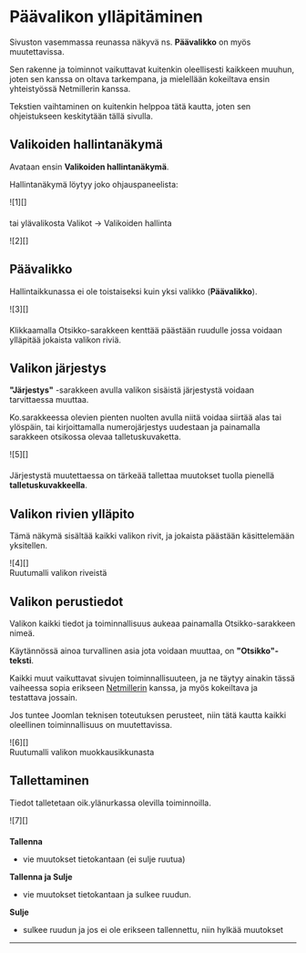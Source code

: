 # Päävalikon ylläpitäminen

Sivuston vasemmassa reunassa näkyvä ns. __Päävalikko__ on myös muutettavissa.

Sen rakenne ja toiminnot vaikuttavat kuitenkin oleellisesti kaikkeen muuhun,
joten sen kanssa on oltava tarkempana, ja mielellään kokeiltava ensin yhteistyössä Netmillerin kanssa.

Tekstien vaihtaminen on kuitenkin helppoa tätä kautta, joten sen ohjeistukseen keskitytään tällä sivulla.


## Valikoiden hallintanäkymä

Avataan ensin __Valikoiden hallintanäkymä__.

Hallintanäkymä löytyy joko ohjauspaneelista:

<figure class="fig-n border" style="margin:0 0 20px 0">
![1][]
</figure>

tai ylävalikosta Valikot ->  Valikoiden hallinta

<figure class="fig-n border" style="margin:0 0 20px 0">
![2][]
</figure>

## Päävalikko

Hallintaikkunassa ei ole toistaiseksi kuin yksi valikko (__Päävalikko__).

<figure class="fig-n border" style="margin:0 0 20px 0">
![3][]
</figure>

Klikkaamalla Otsikko-sarakkeen kenttää päästään ruudulle jossa voidaan ylläpitää jokaista valikon riviä.


## Valikon järjestys

__"Järjestys"__ -sarakkeen avulla valikon sisäistä järjestystä voidaan tarvittaessa muuttaa.

Ko.sarakkeessa olevien pienten nuolten avulla niitä voidaa siirtää alas tai ylöspäin,
tai kirjoittamalla numerojärjestys uudestaan ja painamalla sarakkeen otsikossa olevaa talletuskuvaketta.

<figure class="fig-n border" style="margin:0 0 20px 0">
![5][]
</figure>

Järjestystä muutettaessa on tärkeää tallettaa muutokset tuolla pienellä __talletuskuvakkeella__.


## Valikon rivien ylläpito

Tämä näkymä sisältää kaikki valikon rivit, ja jokaista päästään käsittelemään yksitellen.

<figure class="fig-n border" style="margin:0 0 20px 0">
![4][]
<figcaption>Ruutumalli valikon riveistä</figcaption>
</figure>



## Valikon perustiedot

Valikon kaikki tiedot ja toiminnallisuus aukeaa painamalla Otsikko-sarakkeen nimeä.

Käytännössä ainoa turvallinen asia jota voidaan muuttaa, on __"Otsikko"-teksti__.

Kaikki muut vaikuttavat sivujen toiminnallisuuteen, ja ne täytyy ainakin tässä vaiheessa sopia erikseen
[Netmillerin][10] kanssa, ja myös kokeiltava ja testattava jossain.

Jos tuntee Joomlan teknisen toteutuksen perusteet, niin tätä kautta kaikki oleellinen toiminnallisuus on muutettavissa.

<figure class="fig-n border" style="margin:0 0 20px 0">
![6][]
<figcaption>Ruutumalli valikon muokkausikkunasta</figcaption>
</figure>


## Tallettaminen

Tiedot talletetaan oik.ylänurkassa olevilla toiminnoilla.

<figure class="fig-n border" style="margin:0 0 20px 0">
![7][]
</figure>

__Tallenna__

*   vie muutokset tietokantaan (ei sulje ruutua)

__Tallenna ja Sulje__

*   vie muutokset tietokantaan ja sulkee ruudun.

__Sulje__

*   sulkee ruudun ja jos ei ole erikseen tallennettu, niin hylkää muutokset

----


[1]: kuvat/kuva51.png "Ruutumalli"
[2]: kuvat/kuva52.png "Ruutumalli"
[3]: kuvat/kuva81.png "Ruutumalli"
[4]: kuvat/kuva82.png "Ruutumalli"
[5]: kuvat/kuva83.png "Ruutumalli"
[6]: kuvat/kuva84.png "Ruutumalli"
[7]: kuvat/kuva56.png "Ruutumalli"
[10]: http://www.netmiller.fi
